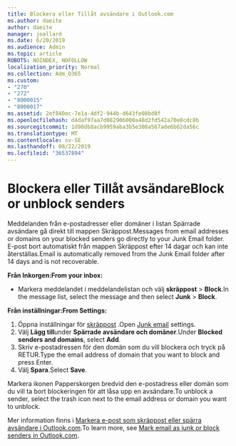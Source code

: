 ```yaml
---
title: Blockera eller Tillåt avsändare i Outlook.com
ms.author: daeite
author: daeite
manager: joallard
ms.date: 6/20/2019
ms.audience: Admin
ms.topic: article
ROBOTS: NOINDEX, NOFOLLOW
localization_priority: Normal
ms.collection: Adm_O365
ms.custom:
- "270"
- "272"
- "8000015"
- "8000017"
ms.assetid: 2ef840ec-7e1a-4df2-944b-d643fe08bd8f
ms.openlocfilehash: d4daf97aa7d082906000a48d2fd542a70e8cdc8b
ms.sourcegitcommit: 1d98db8acb9959aba3b5e308a567ade6b62da56c
ms.translationtype: MT
ms.contentlocale: sv-SE
ms.lasthandoff: 08/22/2019
ms.locfileid: "36537894"
---
```

# <a name="block-or-unblock-senders"></a><span data-ttu-id="f6827-102">Blockera eller Tillåt avsändare</span><span class="sxs-lookup"><span data-stu-id="f6827-102">Block or unblock senders</span></span>

<span data-ttu-id="f6827-103">Meddelanden från e-postadresser eller domäner i listan Spärrade avsändare gå direkt till mappen Skräppost.</span><span class="sxs-lookup"><span data-stu-id="f6827-103">Messages from email addresses or domains on your blocked senders go directly to your Junk Email folder.</span></span> <span data-ttu-id="f6827-104">E-post bort automatiskt från mappen Skräppost efter 14 dagar och kan inte återställas.</span><span class="sxs-lookup"><span data-stu-id="f6827-104">Email is automatically removed from the Junk Email folder after 14 days and is not recoverable.</span></span>

<span data-ttu-id="f6827-105">**Från Inkorgen:**</span><span class="sxs-lookup"><span data-stu-id="f6827-105">**From your inbox:**</span></span>

- <span data-ttu-id="f6827-106">Markera meddelandet i meddelandelistan och välj **skräppost** > **Block**.</span><span class="sxs-lookup"><span data-stu-id="f6827-106">In the message list, select the message and then select **Junk** > **Block**.</span></span>

<span data-ttu-id="f6827-107">**Från inställningar:**</span><span class="sxs-lookup"><span data-stu-id="f6827-107">**From Settings:**</span></span>

1. <span data-ttu-id="f6827-108">Öppna inställningar för [skräppost](https://outlook.live.com/mail/options/mail/junkEmail) .</span><span class="sxs-lookup"><span data-stu-id="f6827-108">Open [Junk email](https://outlook.live.com/mail/options/mail/junkEmail) settings.</span></span>
2. <span data-ttu-id="f6827-109">Välj **Lägg till**under **Spärrade avsändare och domäner**.</span><span class="sxs-lookup"><span data-stu-id="f6827-109">Under **Blocked senders and domains**, select **Add**.</span></span>
3. <span data-ttu-id="f6827-110">Skriv e-postadressen för den domän som du vill blockera och tryck på RETUR.</span><span class="sxs-lookup"><span data-stu-id="f6827-110">Type the email address of domain that you want to block and press Enter.</span></span>
4. <span data-ttu-id="f6827-111">Välj **Spara**.</span><span class="sxs-lookup"><span data-stu-id="f6827-111">Select **Save**.</span></span>

<span data-ttu-id="f6827-112">Markera ikonen Papperskorgen bredvid den e-postadress eller domän som du vill ta bort blockeringen för att låsa upp en avsändare.</span><span class="sxs-lookup"><span data-stu-id="f6827-112">To unblock a sender, select the trash icon next to the email address or domain you want to unblock.</span></span>

<span data-ttu-id="f6827-113">Mer information finns i [Markera e-post som skräppost eller spärra avsändare i Outlook.com](https://support.office.com/article/a3ece97b-82f8-4a5e-9ac3-e92fa6427ae4?wt.mc_id=Office_Outlook_com_Alchemy).</span><span class="sxs-lookup"><span data-stu-id="f6827-113">To learn more, see [Mark email as junk or block senders in Outlook.com](https://support.office.com/article/a3ece97b-82f8-4a5e-9ac3-e92fa6427ae4?wt.mc_id=Office_Outlook_com_Alchemy).</span></span>